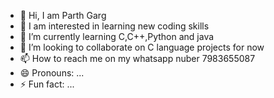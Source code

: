 - 👋 Hi, I am Parth Garg
- 👀 I am interested in learning new coding skills
- 🌱 I’m currently learning C,C++,Python and java
- 💞️ I’m looking to collaborate on C language projects for now
- 📫 How to reach me on my whatsapp nuber 7983655087
- 😄 Pronouns: ...
- ⚡ Fun fact: ...

<!---
ParthGarg7/ParthGarg7 is a ✨ special ✨ repository because its `README.md` (this file) appears on your GitHub profile.
You can click the Preview link to take a look at your changes.
--->
